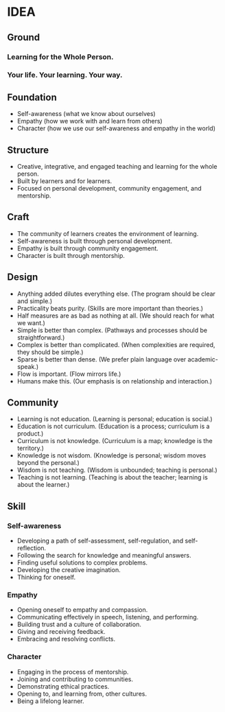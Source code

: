 IDEA 
=====

Ground
------

### Learning for the Whole Person.

### Your life. Your learning. Your way.

Foundation
----------

* Self-awareness (what we know about ourselves)
* Empathy (how we work with and learn from others)
* Character (how we use our self-awareness and empathy in the world)

Structure
---------

* Creative, integrative, and engaged teaching and learning for the whole person.
* Built by learners and for learners.
* Focused on personal development, community engagement, and mentorship.

Craft
------

* The community of learners creates the environment of learning.
* Self-awareness is built through personal development.
* Empathy is built through community engagement.
* Character is built through mentorship.

Design
------

* Anything added dilutes everything else. (The program should be clear and simple.)
* Practicality beats purity. (Skills are more important than theories.)
* Half measures are as bad as nothing at all. (We should reach for what we want.)
* Simple is better than complex. (Pathways and processes should be straightforward.)
* Complex is better than complicated. (When complexities are required, they should be simple.)
* Sparse is better than dense. (We prefer plain language over academic-speak.)
* Flow is important. (Flow mirrors life.)
* Humans make this. (Our emphasis is on relationship and interaction.)

Community
---------

* Learning is not education. (Learning is personal; education is social.)
* Education is not curriculum. (Education is a process; curriculum is a product.)
* Curriculum is not knowledge. (Curriculum is a map; knowledge is the territory.)
* Knowledge is not wisdom. (Knowledge is personal; wisdom moves beyond the personal.)
* Wisdom is not teaching. (Wisdom is unbounded; teaching is personal.)
* Teaching is not learning. (Teaching is about the teacher; learning is about the learner.)

Skill
-----

### Self-awareness

* Developing a path of self-assessment, self-regulation, and self-reflection.
* Following the search for knowledge and meaningful answers.
* Finding useful solutions to complex problems.
* Developing the creative imagination.
* Thinking for oneself.


### Empathy

* Opening oneself to empathy and compassion.
* Communicating effectively in speech, listening, and performing.
* Building trust and a culture of collaboration.
* Giving and receiving feedback.
* Embracing and resolving conflicts.

### Character

* Engaging in the process of mentorship.
* Joining and contributing to communities. 
* Demonstrating ethical practices.
* Opening to, and learning from, other cultures.
* Being a lifelong learner.


